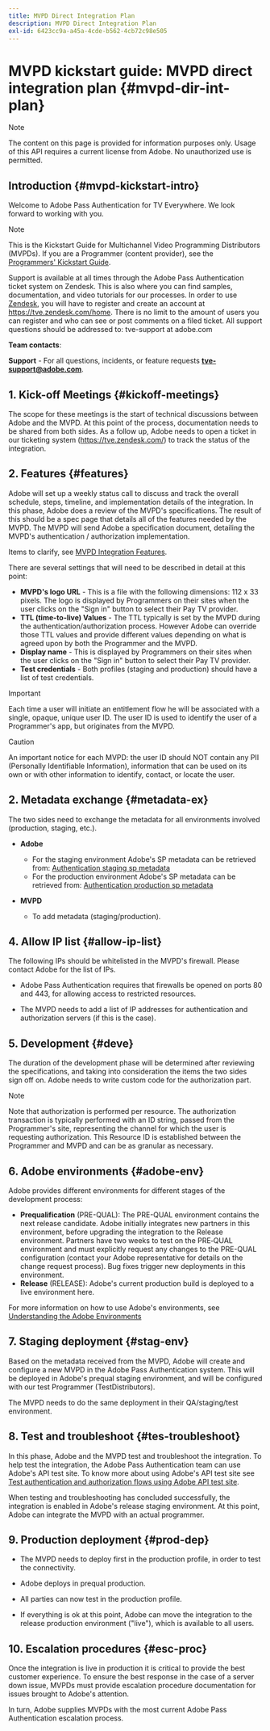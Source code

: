 ```yaml
---
title: MVPD Direct Integration Plan
description: MVPD Direct Integration Plan
exl-id: 6423cc9a-a45a-4cde-b562-4cb72c98e505
---
```

# MVPD kickstart guide: MVPD direct integration plan {#mvpd-dir-int-plan}

>[!NOTE]
>
>The content on this page is provided for information purposes only. Usage of this API requires a current license from Adobe. No unauthorized use is permitted.

## Introduction {#mvpd-kickstart-intro}

Welcome to Adobe Pass Authentication for TV Everywhere.  We look forward to working with you.

>[!NOTE]
>
>This is the Kickstart Guide for Multichannel Video Programming Distributors (MVPDs). If you are a Programmer (content provider), see the [Programmers' Kickstart Guide](/help/authentication/programmer-kickstart-guide.md).  

Support is available at all times through the Adobe Pass Authentication ticket system on Zendesk. This is also where you can find samples, documentation, and video tutorials for our processes. In order to use [Zendesk](https://adobeprimetime.zendesk.com/), you will have to register and create an account at https://tve.zendesk.com/home. There is no limit to the amount of users you can register and who can see or post comments on a filed ticket. All support questions should be addressed to: tve-support at adobe.com
 
**Team contacts**:

**Support** - For all questions, incidents, or feature requests **tve-support@adobe.com**.

## 1. Kick-off Meetings {#kickoff-meetings}

The scope for these meetings is the start of technical discussions between Adobe and the MVPD. At this point of the process, documentation needs to be shared from both sides. As a follow up, Adobe needs to open a ticket in our ticketing system (https://tve.zendesk.com/) to track the status of the integration. 

## 2. Features {#features}

Adobe will set up a weekly status call to discuss and track the overall schedule, steps, timeline, and implementation details of the integration. In this phase, Adobe does a review of the MVPD's specifications. The result of this should be a spec page that details all of the features needed by the MVPD. The MVPD will send Adobe a specification document, detailing the MVPD's authentication / authorization implementation.
 
Items to clarify, see [MVPD Integration Features](/help/authentication/mvpd-integr-features.md).
 
There are several settings that will need to be described in detail at this point:

* **MVPD's logo URL** - This is a file with the following dimensions: 112 x 33 pixels. The logo is displayed by Programmers on their sites when the user clicks on the "Sign in" button to select their Pay TV provider. 
* **TTL (time-to-live) Values** - The TTL typically is set by the MVPD during the authentication/authorization process. However Adobe can override those TTL values and provide different values depending on what is agreed upon by both the Programmer and the MVPD. 
* **Display name** - This is displayed by Programmers on their sites when the user clicks on the "Sign in" button to select their Pay TV provider. 
* **Test credentials** - Both profiles (staging and production) should have a list of test credentials.

>[!IMPORTANT]
>
>Each time a user will initiate an entitlement flow he will be associated with a single, opaque, unique user ID.  The user ID is used to identify the user of a Programmer's app, but originates from the MVPD.

>[!CAUTION]
>
>An important notice for each MVPD: the user ID should NOT contain any PII (Personally Identifiable Information), information that can be used on its own or with other information to identify, contact, or locate the user.

## 2. Metadata exchange {#metadata-ex}

The two sides need to exchange the metadata for all environments involved (production, staging, etc.).

*   **Adobe** 
    * For the staging environment Adobe's SP metadata can be retrieved from: [Authentication staging sp metadata](https://sp.auth-staging.adobe.com/sp/metadata)
    * For the production environment Adobe's SP metadata can be retrieved from: [Authentication production sp metadata](https://sp.auth.adobe.com/sp/metadata)

*   **MVPD**
    * To add metadata (staging/production).

## 4. Allow IP list {#allow-ip-list}

The following IPs should be whitelisted in the MVPD's firewall. Please contact Adobe for the list of IPs. 

*   Adobe Pass Authentication requires that firewalls be opened on ports 80 and 443, for allowing access to restricted resources. 

*   The MVPD needs to add a list of IP addresses for authentication and authorization servers (if this is the case).

## 5. Development {#deve}

The duration of the development phase will be determined after reviewing the specifications, and taking into consideration the items the two sides sign off on. Adobe needs to write custom code for the authorization part. 

>[!NOTE]
>
>Note that authorization is performed per resource. The authorization transaction is typically performed with an ID string, passed from the Programmer's site, representing the channel for which the user is requesting authorization. This Resource ID is established between the Programmer and MVPD and can be as granular as necessary.

## 6. Adobe environments {#adobe-env}

Adobe provides different environments for different stages of the development process:

* **Prequalification** (PRE-QUAL): The PRE-QUAL environment contains the next release candidate. Adobe initially integrates new partners in this environment, before upgrading the integration to the Release environment. Partners have two weeks to test on the PRE‐QUAL environment and must explicitly request any changes to the PRE-QUAL configuration (contact your Adobe representative for details on the change request process). Bug fixes trigger new deployments in this environment.
* **Release** (RELEASE): Adobe's current production build is deployed to a live environment here. 

For more information on how to use Adobe's environments, see [Understanding the Adobe Environments](/help/authentication/understanding-the-adobe-environments.md)

## 7. Staging deployment {#stag-env}

Based on the metadata received from the MVPD, Adobe will create and configure a new MVPD in the Adobe Pass Authentication system. This will be deployed in Adobe's prequal staging environment, and will be configured with our test Programmer (TestDistributors). 
 
The MVPD needs to do the same deployment in their QA/staging/test environment.

## 8. Test and troubleshoot {#tes-troubleshoot}

In this phase, Adobe and the MVPD test and troubleshoot the integration. To help test the integration, the Adobe Pass Authentication team can use Adobe's API test site. To know more about using Adobe's API test site see [Test authentication and authorization flows using Adobe API test site](/help/authentication/test-authn-authz-flows-using-adobes-api-test-site.md). 

When testing and troubleshooting has concluded successfully, the integration is enabled in Adobe's release staging environment. At this point, Adobe can integrate the MVPD with an actual programmer. 

## 9. Production deployment {#prod-dep}

*   The MVPD needs to deploy first in the production profile, in order to test the connectivity. 

*   Adobe deploys in prequal production. 

*   All parties can now test in the production profile. 

*   If everything is ok at this point, Adobe can move the integration to the release production environment ("live"), which is available to all users.

## 10. Escalation procedures {#esc-proc}

Once the integration is live in production it is critical to provide the best customer experience. To ensure the best response in the case of a server down issue, MVPDs must provide escalation procedure documentation for issues brought to Adobe's attention. 

In turn, Adobe supplies MVPDs with the most current Adobe Pass Authentication escalation process.


<!--- [!RELATEDINFORMATION]
>
>* [Programmer Kickstart Guide](/help/authentication/programmer-kickstart-guide.md)
>* [MVPD Integration Guide](/help/authentication/mvpd-integr-features.md)
-->
